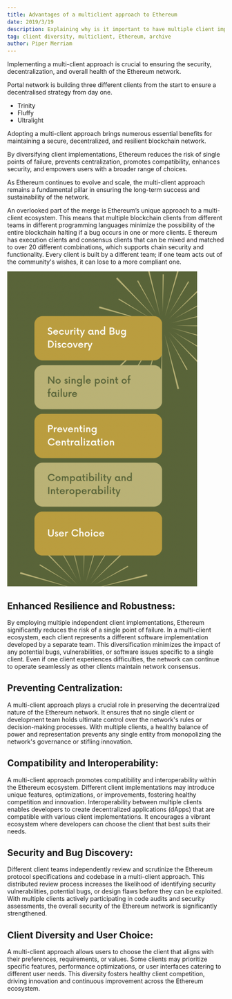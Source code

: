 ```yaml
---
title: Advantages of a multiclient approach to Ethereum
date: 2019/3/19
description: Explaining why is it important to have multiple client implementations.
tag: client diversity, multiclient, Ethereum, archive
author: Piper Merriam
---
```


Implementing a multi-client approach is crucial to ensuring the security, decentralization, and overall health of the Ethereum network.

Portal network is building three different clients from the start to ensure a decentralised strategy from day one.

- Trinity
- Fluffy
- Ultralight

Adopting a multi-client approach brings numerous essential benefits for maintaining a secure, decentralized, and resilient blockchain network.

By diversifying client implementations, Ethereum reduces the risk of single points of failure, prevents centralization, promotes compatibility, enhances security, and empowers users with a broader range of choices.

As Ethereum continues to evolve and scale, the multi-client approach remains a fundamental pillar in ensuring the long-term success and sustainability of the network.

An overlooked part of the merge is Ethereum’s unique approach to a multi-client ecosystem. This means that multiple blockchain clients from different teams in different programming languages minimize the possibility of the entire blockchain halting if a bug occurs in one or more clients.
E
thereum has execution clients and consensus clients that can be mixed and matched to over 20 different combinations, which supports chain security and functionality. Every client is built by a different team; if one team acts out of the community's wishes, it can lose to a more compliant one.

![](../../public/images/client-diversity.png)

## Enhanced Resilience and Robustness:

By employing multiple independent client implementations, Ethereum significantly reduces the risk of a single point of failure.
In a multi-client ecosystem, each client represents a different software implementation developed by a separate team.
This diversification minimizes the impact of any potential bugs, vulnerabilities, or software issues specific to a single client. Even if one client experiences difficulties, the network can continue to operate seamlessly as other clients maintain network consensus.

## Preventing Centralization:

A multi-client approach plays a crucial role in preserving the decentralized nature of the Ethereum network. It ensures that no single client or development team holds ultimate control over the network's rules or decision-making processes. With multiple clients, a healthy balance of power and representation prevents any single entity from monopolizing the network's governance or stifling innovation.

## Compatibility and Interoperability:

A multi-client approach promotes compatibility and interoperability within the Ethereum ecosystem. Different client implementations may introduce unique features, optimizations, or improvements, fostering healthy competition and innovation. Interoperability between multiple clients enables developers to create decentralized applications (dApps) that are compatible with various client implementations. It encourages a vibrant ecosystem where developers can choose the client that best suits their needs.

## Security and Bug Discovery:

Different client teams independently review and scrutinize the Ethereum protocol specifications and codebase in a multi-client approach. This distributed review process increases the likelihood of identifying security vulnerabilities, potential bugs, or design flaws before they can be exploited. With multiple clients actively participating in code audits and security assessments, the overall security of the Ethereum network is significantly strengthened.

## Client Diversity and User Choice:

A multi-client approach allows users to choose the client that aligns with their preferences, requirements, or values. Some clients may prioritize specific features, performance optimizations, or user interfaces catering to different user needs.
This diversity fosters healthy client competition, driving innovation and continuous improvement across the Ethereum ecosystem.
